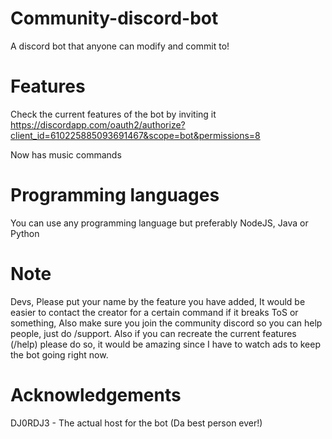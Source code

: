 # Community-discord-bot
A discord bot that anyone can modify and commit to!

# Features
Check the current features of the bot by inviting it https://discordapp.com/oauth2/authorize?client_id=610225885093691467&scope=bot&permissions=8

Now has music commands

# Programming languages
You can use any programming language but preferably NodeJS, Java or Python

# Note
Devs, Please put your name by the feature you have added, It would be easier to contact the creator for a certain command if it breaks ToS or something, Also make sure you join the community discord so you can help people, just do /support.
Also if you can recreate the current features (/help) please do so, it would be amazing since I have to watch ads to keep the bot going right now.

# Acknowledgements
DJ0RDJ3 - The actual host for the bot (Da best person ever!)
